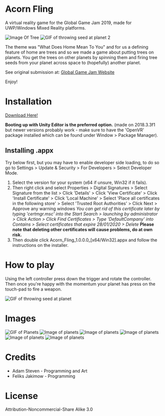 # Acorn Fling
A virtual reality game for the Global Game Jam 2019, made for UWP/Windows Mixed Reality platforms.

![Image Of Tree](https://github.com/giodestone/Acorn-Fling-VR/blob/master/Images/Image1.jpg)
![GIF of throwing seed at planet 2](https://github.com/giodestone/Acorn-Fling-VR/blob/master/Images/GIF-Throw.gif)

The theme was "What Does Home Mean To You" and for us a defining feature of home are trees and so we made a game about putting trees on planets. You get the trees on other planets by spinning them and firing tree seeds from your planet across space to (hopefully) another planet.

See original submission at: [Global Game Jam Website](https://globalgamejam.org/2019/games/acorn-fling)

Enjoy!

# Installation

[Download Here!](https://github.com/giodestone/Acorn-Fling-VR/releases)

**Booting up with Unity Editor is the preferred option.** (made on 2018.3.3f1 but newer versions probably work - make sure to have the 'OpenVR' package installed which can be found under Window > Package Manager).

## Installing .appx
Try below first, but you may have to enable developer side loading, to do so go to Settings > Update & Security > For Developers > Select Developer Mode.

1. Select the version for your system (x64 if unsure, Win32 if it fails). 
2. Then right click and select Properties > Digital Signatures > Select Signature from the list > Click 'Details'  > Click 'View Certificate' > Click 'Install Certificate' > Click 'Local Machine' > Select 'Place all certificates in the following store' > Select 'Trusted Root Authorities' > Click Next > Approve any warning windows *You can get rid of this certificate later by typing 'certmgr.msc' into the Start Search > launching by administrator > Click Action > Click Find Certificates > Type 'DefaultCompany' into Contains > Select certificates that expire 28/01/2020 > Delete* **Please note that deleting other certificates will cause problems, do at own risk.**
3. Then double click Acorn_Fling_1.0.0.0_[x64/Win32].appx and follow the instructions on the installer.

# How to play
Using the left controller press down the trigger and rotate the controller. Then once you're happy with the momentum your planet has press on the touch-pad to fire a weapon.

![GIF of throwing seed at planet](https://github.com/giodestone/Acorn-Fling-VR/blob/master/Images/GIF-Throw2.gif)

# Images
![GIF of Planets](https://github.com/giodestone/Acorn-Fling-VR/blob/master/Images/GIF-Planets.gif)
![Image of planets](https://github.com/giodestone/Acorn-Fling-VR/blob/master/Images/Image2.jpg)
![Image of planets](https://github.com/giodestone/Acorn-Fling-VR/blob/master/Images/Image3.jpg)
![Image of planets](https://github.com/giodestone/Acorn-Fling-VR/blob/master/Images/Image4.jpg)
![Image of planets](https://github.com/giodestone/Acorn-Fling-VR/blob/master/Images/Image5.jpg)
![Image of planets](https://github.com/giodestone/Acorn-Fling-VR/blob/master/Images/Image6.jpg)

# Credits
* Adam Steven - Programming and Art
* Feliks Jakimow - Programming

# License
Attribution-Noncommercial-Share Alike 3.0